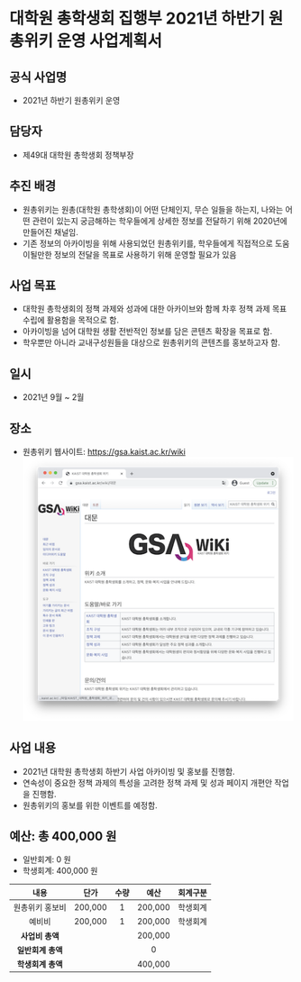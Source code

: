 대학원 총학생회 집행부 2021년 하반기 원총위키 운영 사업계획서
===

## 공식 사업명
- 2021년 하반기 원총위키 운영

## 담당자
- 제49대 대학원 총학생회 정책부장

## 추진 배경
- 원총위키는 원총(대학원 총학생회)이 어떤 단체인지, 무슨 일들을 하는지, 나와는 어떤 관련이 있는지 궁금해하는 학우들에게 상세한 정보를 전달하기 위해 2020년에 만들어진 채널임.
- 기존 정보의 아카이빙을 위해 사용되었던 원총위키를, 학우들에게 직접적으로 도움이될만한 정보의 전달을 목표로 사용하기 위해 운영할 필요가 있음

## 사업 목표
- 대학원 총학생회의 정책 과제와 성과에 대한 아카이브와 함께 차후 정책 과제 목표 수립에 활용함을 목적으로 함.
- 아카이빙을 넘어 대학원 생활 전반적인 정보를 담은 콘텐츠 확장을 목표로 함.
- 학우뿐만 아니라 교내구성원들을 대상으로 원총위키의 콘텐츠를 홍보하고자 함.

## 일시
- 2021년 9월 ~ 2월 

## 장소
- 원총위키 웹사이트: https://gsa.kaist.ac.kr/wiki
    ![원총위키 웹사이트](../../resources/원총위키-웹사이트.png)

## 사업 내용
- 2021년 대학원 총학생회 하반기 사업 아카이빙 및 홍보를 진행함.
- 연속성이 중요한 정책 과제의 특성을 고려한 정책 과제 및 성과 페이지 개편안 작업을 진행함.
- 원총위키의 홍보를 위한 이벤트를 예정함.

## 예산: 총 400,000 원
- 일반회계: 0 원
- 학생회계: 400,000 원 

| **내용** | **단가** | **수량** | **예산** | **회계구분** |
|:---:|:---:|:---:|:---:|:---:|
| 원총위키 홍보비 | 200,000 | 1 | 200,000 | 학생회계 |
| 예비비 | 200,000 | 1 | 200,000 | 학생회계 |
| **사업비 총액** |  |  | 200,000 | |
| **일반회계 총액** |  |  | 0 | |
| **학생회계 총액** |  |  | 400,000 | |
